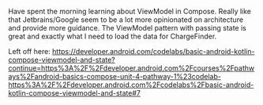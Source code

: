 Have spent the morning learning about ViewModel in Compose. Really like that Jetbrains/Google seem to be a lot more opinionated on architecture and provide more guidance. The ViewModel pattern with passing state is great and exactly what I need to load the data for ChargeFinder.

Left off here:
https://developer.android.com/codelabs/basic-android-kotlin-compose-viewmodel-and-state?continue=https%3A%2F%2Fdeveloper.android.com%2Fcourses%2Fpathways%2Fandroid-basics-compose-unit-4-pathway-1%23codelab-https%3A%2F%2Fdeveloper.android.com%2Fcodelabs%2Fbasic-android-kotlin-compose-viewmodel-and-state#7

